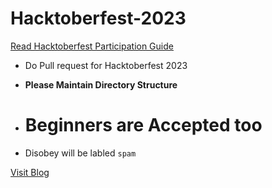 # Hacktoberfest-2023

[Read Hacktoberfest Participation Guide](https://hacktoberfest.com/participation/)
* Do Pull request for Hacktoberfest 2023

* **Please Maintain Directory Structure**

* # Beginners are Accepted too

* Disobey will be labled `spam`

[Visit Blog](https://shahnishant.com.np)
